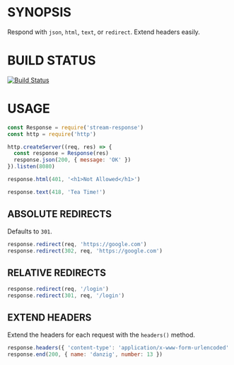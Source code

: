 # SYNOPSIS
Respond with `json`, `html`, `text`, or `redirect`. Extend headers easily.

# BUILD STATUS
[![Build Status](https://travis-ci.org/0x00A/stream-response.svg?branch=master)](https://travis-ci.org/0x00A/stream-response)

# USAGE
```js
const Response = require('stream-response')
const http = require('http')

http.createServer((req, res) => {
  const response = Response(res)
  response.json(200, { message: 'OK' })
}).listen(8080)
```

```js
response.html(401, '<h1>Not Allowed</h1>')
```

```js
response.text(418, 'Tea Time!')
```

## ABSOLUTE REDIRECTS
Defaults to `301`.

```js
response.redirect(req, 'https://google.com')
response.redirect(302, req, 'https://google.com')
```

## RELATIVE REDIRECTS
```js
response.redirect(req, '/login')
response.redirect(301, req, '/login')
```

## EXTEND HEADERS
Extend the headers for each request with the `headers()` method.

```js
response.headers({ 'content-type': 'application/x-www-form-urlencoded' })
response.end(200, { name: 'danzig', number: 13 })
```

